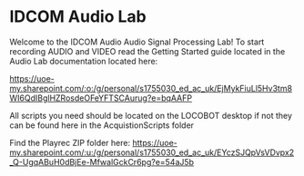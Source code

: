 # IDCOM Audio Lab

Welcome to the IDCOM Audio Audio Signal Processing Lab! To start recording AUDIO and VIDEO read the Getting Started guide located in the Audio Lab documentation located here:

https://uoe-my.sharepoint.com/:o:/g/personal/s1755030_ed_ac_uk/EjMykFiuLl5Hv3tm8WI6QdIBglHZRosdeOFeYFTSCAurug?e=bqAAFP

All scripts you need should be located on the LOCOBOT desktop if not they can be found here in the AcquistionScripts folder

Find the Playrec ZIP folder here: https://uoe-my.sharepoint.com/:u:/g/personal/s1755030_ed_ac_uk/EYczSJQpVsVDvpx2_Q-UgqABuH0dBjEe-MfwalGckCr6pg?e=54aJ5b
